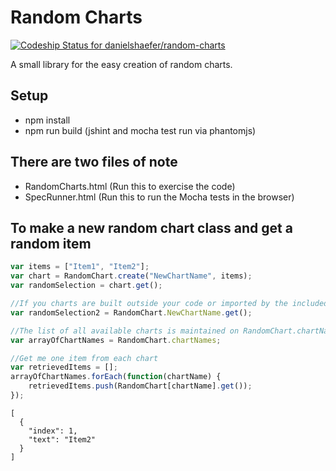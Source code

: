 # Random Charts #

[ ![Codeship Status for danielshaefer/random-charts](https://codeship.com/projects/c4d11720-fa8b-0133-1b2b-7a7dffd8f75f/status?branch=master)](https://codeship.com/projects/151624)

A small library for the easy creation of random charts.

## Setup
* npm install
* npm run build (jshint and mocha test run via phantomjs)

## There are two files of note ##
* RandomCharts.html (Run this to exercise the code)
* SpecRunner.html (Run this to run the Mocha tests in the browser)

## To make a new random chart class and get a random item ##
```javascript
var items = ["Item1", "Item2"];
var chart = RandomChart.create("NewChartName", items);
var randomSelection = chart.get();

//If you charts are built outside your code or imported by the included charts...just use the named charts
var randomSelection2 = RandomChart.NewChartName.get();

//The list of all available charts is maintained on RandomChart.chartNames
var arrayOfChartNames = RandomChart.chartNames;

//Get me one item from each chart
var retrievedItems = [];
arrayOfChartNames.forEach(function(chartName) {
    retrievedItems.push(RandomChart[chartName].get());
});
```

```
[
  {
    "index": 1,
    "text": "Item2"
  }
]
```